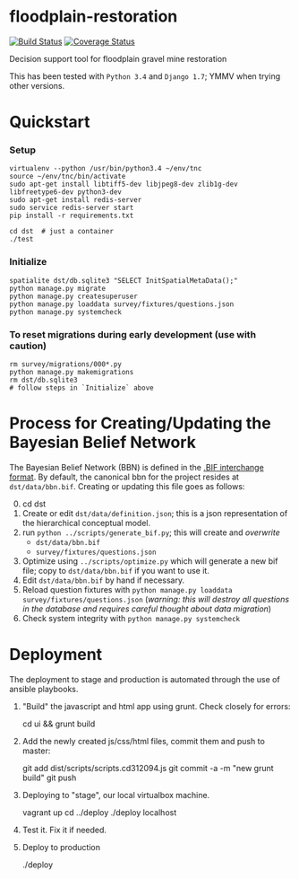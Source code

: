 floodplain-restoration
======================

[![Build Status](https://api.travis-ci.org/Ecotrust/floodplain-restoration.svg)](https://travis-ci.org/Ecotrust/floodplain-restoration) 
[![Coverage Status](https://img.shields.io/coveralls/Ecotrust/floodplain-restoration.svg)](https://coveralls.io/r/Ecotrust/floodplain-restoration)

Decision support tool for floodplain gravel mine restoration

This has been tested with `Python 3.4` and `Django 1.7`; YMMV when trying other versions. 

# Quickstart

### Setup
	virtualenv --python /usr/bin/python3.4 ~/env/tnc
	source ~/env/tnc/bin/activate
	sudo apt-get install libtiff5-dev libjpeg8-dev zlib1g-dev libfreetype6-dev python3-dev 
	sudo apt-get install redis-server
    sudo service redis-server start
	pip install -r requirements.txt

	cd dst  # just a container
	./test

### Initialize

	spatialite dst/db.sqlite3 "SELECT InitSpatialMetaData();"
	python manage.py migrate
	python manage.py createsuperuser
	python manage.py loaddata survey/fixtures/questions.json
	python manage.py systemcheck

### To reset migrations during early development (use with caution)
	rm survey/migrations/000*.py 
	python manage.py makemigrations
	rm dst/db.sqlite3
	# follow steps in `Initialize` above

# Process for Creating/Updating the Bayesian Belief Network

The Bayesian Belief Network (BBN) is defined in the [.BIF interchange format](http://www.cs.cmu.edu/~fgcozman/Research/InterchangeFormat/Old/xmlbif02.html). By default, the canonical bbn for the project resides at `dst/data/bbn.bif`. Creating or updating this file goes as follows:

0. cd dst
1. Create or edit `dst/data/definition.json`; this is a json representation of the hierarchical conceptual model. 
2. run `python ../scripts/generate_bif.py`; this will create and *overwrite*
	- `dst/data/bbn.bif`
	- `survey/fixtures/questions.json`
3. Optimize using `../scripts/optimize.py` which will generate a new bif file; copy to `dst/data/bbn.bif` if you want to use it.
4. Edit `dst/data/bbn.bif` by hand if necessary.
5. Reload question fixtures with `python manage.py loaddata survey/fixtures/questions.json` (*warning: this will destroy all questions in the database and requires careful thought about data migration*)
6. Check system integrity with `python manage.py systemcheck`

# Deployment 

The deployment to stage and production is automated through the use of ansible
playbooks. 

1. "Build" the javascript and html app using grunt. Check closely for errors:

	cd ui && grunt build

2. Add the newly created js/css/html files, commit them and push to master:

    git add dist/scripts/scripts.cd312094.js
    git commit -a -m "new grunt build"
    git push

3. Deploying to "stage", our local virtualbox machine.

	vagrant up
	cd ../deploy
	./deploy localhost

4. Test it. Fix it if needed.

5. Deploy to production

	./deploy <produciton hostname>

